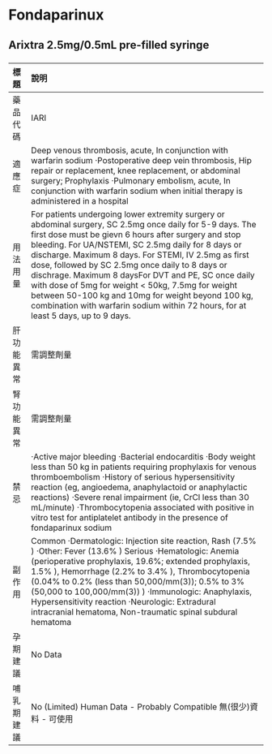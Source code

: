 # Fondaparinux

## Arixtra 2.5mg/0.5mL pre-filled syringe

##### 

| 標題       | 說明                                                                                                                                                                                                                                                                                                                                                                                                                                                                                                                                                                                       |
|:-----------|:-------------------------------------------------------------------------------------------------------------------------------------------------------------------------------------------------------------------------------------------------------------------------------------------------------------------------------------------------------------------------------------------------------------------------------------------------------------------------------------------------------------------------------------------------------------------------------------------|
| 藥品代碼   | IARI                                                                                                                                                                                                                                                                                                                                                                                                                                                                                                                                                                                       |
| 適應症     | Deep venous thrombosis, acute, In conjunction with warfarin sodium ‧Postoperative deep vein thrombosis, Hip repair or replacement, knee replacement, or abdominal surgery; Prophylaxis ‧Pulmonary embolism, acute, In conjunction with warfarin sodium when initial therapy is administered in a hospital                                                                                                                                                                                                                                                                                  |
| 用法用量   | For patients undergoing lower extremity surgery or abdominal surgery, SC 2.5mg once daily for 5-9 days. The first dose must be gievn 6 hours after surgery and stop bleeding. For UA/NSTEMI, SC 2.5mg daily for 8 days or discharge. Maximum 8 days. For STEMI, IV 2.5mg as first dose, followed by SC 2.5mg once daily to 8 days or dischrage. Maximum 8 daysFor DVT and PE, SC once daily with dose of 5mg for weight < 50kg, 7.5mg for weight between 50-100 kg and 10mg for weight beyond 100 kg, combination with warfarin sodium within 72 hours, for at least 5 days, up to 9 days. |
| 肝功能異常 | 需調整劑量                                                                                                                                                                                                                                                                                                                                                                                                                                                                                                                                                                                 |
| 腎功能異常 | 需調整劑量                                                                                                                                                                                                                                                                                                                                                                                                                                                                                                                                                                                 |
| 禁忌       | ‧Active major bleeding ‧Bacterial endocarditis ‧Body weight less than 50 kg in patients requiring prophylaxis for venous thromboembolism ‧History of serious hypersensitivity reaction (eg, angioedema, anaphylactoid or anaphylactic reactions) ‧Severe renal impairment (ie, CrCl less than 30 mL/minute) ‧Thrombocytopenia associated with positive in vitro test for antiplatelet antibody in the presence of fondaparinux sodium                                                                                                                                                      |
| 副作用     | Common ‧Dermatologic: Injection site reaction, Rash (7.5% ) ‧Other: Fever (13.6% ) Serious ‧Hematologic: Anemia (perioperative prophylaxis, 19.6%; extended prophylaxis, 1.5% ), Hemorrhage (2.2% to 3.4% ), Thrombocytopenia (0.04% to 0.2% (less than 50,000/mm(3)); 0.5% to 3% (50,000 to 100,000/mm(3)) ) ‧Immunologic: Anaphylaxis, Hypersensitivity reaction ‧Neurologic: Extradural intracranial hematoma, Non-traumatic spinal subdural hematoma                                                                                                                                   |
| 孕期建議   | No Data                                                                                                                                                                                                                                                                                                                                                                                                                                                                                                                                                                                    |
| 哺乳期建議 | No (Limited) Human Data - Probably Compatible 無(很少)資料 - 可使用                                                                                                                                                                                                                                                                                                                                                                                                                                                                                                                        |


